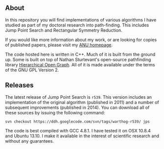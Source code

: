 ## About ##

In this repository you will find implementations of various algorithms I have studied as part of my doctoral research into path-finding. This includes Jump Point Search and Rectangular Symmetry Reduction.

If you would like more information about my work, or are looking for copies of published papers, please visit my [ANU homepage](http://users.rsise.anu.edu.au/~dharabor).

The code hosted here is written in C++. Much of it is built from the ground up. Some is built on top of Nathan Sturtevant's open-source pathfinding library [Hierarchical Open Graph](http://hog2.googlecode.com). All of it is made available under the terms of the GNU GPL Version 2.

## Releases ##
The latest release of Jump Point Search is `r539`. This version includes an implementation of the original algorithm (published in 2011) and a number of subsequent improvements (published in 2014). You can download all of these sources by issuing the following command:

```
svn checkout https://ddh.googlecode.com/svn/tags/warthog-r539/ jps
```

The code is best compiled with GCC 4.8.1. I have tested it on OSX 10.8.4 and Ubuntu 13.10.
I make it available in the interest of scientific research and without any guarantees.